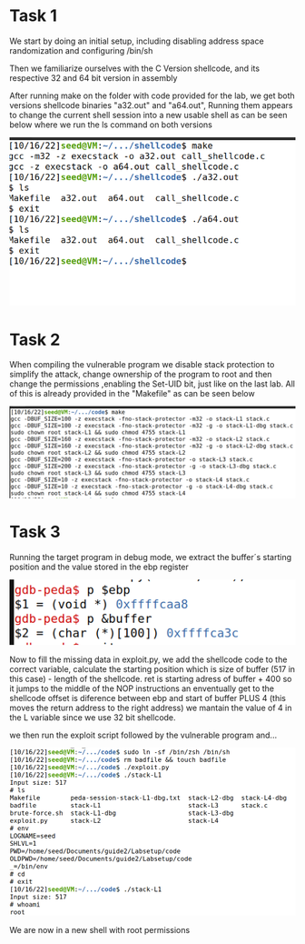 # Task 1

We start by doing an initial setup, including disabling address space randomization and configuring /bin/sh

Then we familiarize ourselves with the C Version shellcode, and its respective 32 and 64 bit version in assembly

After running make on the folder with code provided for the lab, we get both versions shellcode  binaries "a32.out" and "a64.out", 
Running them appears to change the current shell session into a new usable shell as can be seen below where we run the ls command on both versions

![alt text](https://github.com/ICWeiner/FEUP-FSI/blob/main/imgs/log5img1.PNG "Title")

# Task 2

When compiling the vulnerable program we disable stack protection to simplify the attack, change ownership of the program to root and then change the permissions ,enabling the Set-UID bit, just like on the last lab.
All of this is already provided in the "Makefile" as can be seen below

![alt text](https://github.com/ICWeiner/FEUP-FSI/blob/main/imgs/log5img2.PNG "Title")

# Task 3

Running the target program in debug mode, we extract the buffer´s starting position and the value stored in the ebp register

![alt text](https://github.com/ICWeiner/FEUP-FSI/blob/main/imgs/log5img3.PNG "Title")

Now to fill the missing data in exploit.py, we add the shellcode code to the correct variable, calculate the starting position which is size of buffer (517 in this case) - length of the shellcode.
ret is starting adress of buffer + 400 so it jumps to the middle of the NOP instructions an enventually get to the shellcode
offset is diference between ebp and start of buffer PLUS 4 (this moves the return address to the right address)
we mantain the value of 4 in the L variable since we use 32 bit shellcode.

we then run the exploit script followed by the vulnerable program and...

![alt text](https://github.com/ICWeiner/FEUP-FSI/blob/main/imgs/log5img4.PNG "Title")

We are now in a new shell with root permissions 

